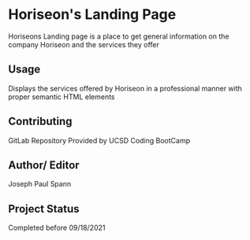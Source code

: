# Horiseon's Landing Page

Horiseons Landing page is a place to get general information on the company Horiseon and the services they offer

## Usage

Displays the services offered by Horiseon in a professional manner with proper semantic HTML elements 

## Contributing

GitLab Repository Provided by UCSD Coding BootCamp

## Author/ Editor

Joseph Paul Spann

## Project Status

Completed before 09/18/2021
